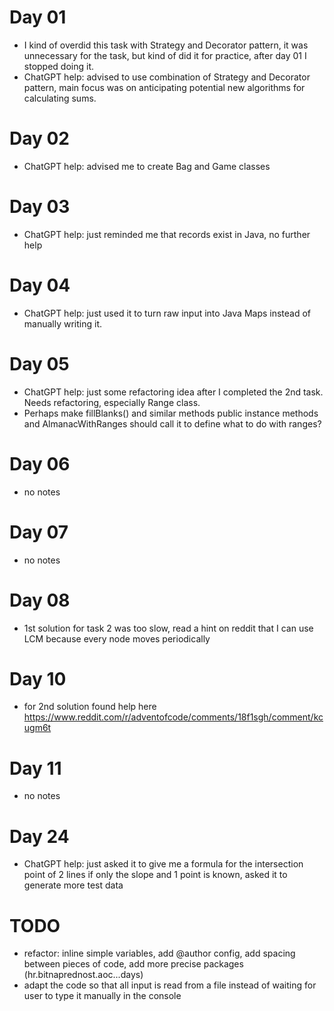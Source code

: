 # Day 01
- I kind of overdid this task with Strategy and Decorator pattern, it was unnecessary for the task, but kind of did it for practice, after day 01 I stopped doing it.
- ChatGPT help: advised to use combination of Strategy and Decorator pattern, main focus was on anticipating potential new algorithms for calculating sums.

# Day 02
- ChatGPT help: advised me to create Bag and Game classes

# Day 03
- ChatGPT help: just reminded me that records exist in Java, no further help

# Day 04
- ChatGPT help: just used it to turn raw input into Java Maps instead of manually writing it.

# Day 05
- ChatGPT help: just some refactoring idea after I completed the 2nd task. Needs refactoring, especially Range class.
- Perhaps make fillBlanks() and similar methods public instance methods and AlmanacWithRanges should call it to define what to do with ranges?

# Day 06
- no notes

# Day 07
- no notes

# Day 08
- 1st solution for task 2 was too slow, read a hint on reddit that I can use LCM because every node moves periodically

# Day 10
- for 2nd solution found help here https://www.reddit.com/r/adventofcode/comments/18f1sgh/comment/kcugm6t

# Day 11
- no notes

# Day 24
- ChatGPT help: just asked it to give me a formula for the intersection point of 2 lines if only the slope and 1 point is known, asked it to generate more test data

# TODO
- refactor: inline simple variables, add @author config, add spacing between pieces of code, add more precise packages (hr.bitnaprednost.aoc...days)
- adapt the code so that all input is read from a file instead of waiting for user to type it manually in the console